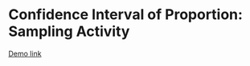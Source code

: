 # Confidence Interval of Proportion: Sampling Activity
[Demo link](https://twitchbronbron.github.io/confidence-interval-of-proportion-sampling-activity/)
